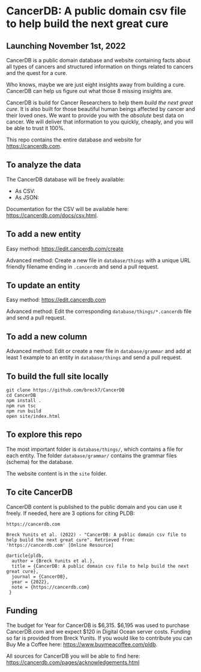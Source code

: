 # CancerDB: A public domain csv file to help build the next great cure

## Launching November 1st, 2022

CancerDB is a public domain database and website containing facts about all types of cancers and structured information on things related to cancers and the quest for a cure.

Who knows, maybe we are just eight insights away from building a cure. CancerDB can help us figure out what those 8 missing insights are.

CancerDB is build for Cancer Researchers to help them _build the next great cure_. It is also built for those beautiful human beings affected by cancer and their loved ones. We want to provide you with the _absolute_ best data on cancer. We will deliver that information to you quickly, cheaply, and you will be able to trust it 100%.

This repo contains the entire database and website for https://cancerdb.com.

## To analyze the data

The CancerDB database will be freely available:

- As CSV:
- As JSON:

Documentation for the CSV will be available here: https://cancerdb.com/docs/csv.html.

## To add a new entity

Easy method: https://edit.cancerdb.com/create

Advanced method: Create a new file in `database/things` with a unique URL friendly filename ending in `.cancerdb` and send a pull request.

## To update an entity

Easy method: https://edit.cancerdb.com

Advanced method: Edit the corresponding `database/things/*.cancerdb` file and send a pull request.

## To add a new column

Advanced method: Edit or create a new file in `database/grammar` and add at least 1 example to an entity in `database/things` and send a pull request.

## To build the full site locally

```
git clone https://github.com/breck7/CancerDB
cd CancerDB
npm install .
npm run tsc
npm run build
open site/index.html
```

## To explore this repo

The most important folder is `database/things/`, which contains a file for each entity. The folder `database/grammar/` contains the grammar files (schema) for the database.

The website content is in the `site` folder.

## To cite CancerDB

CancerDB content is published to the public domain and you can use it freely. If needed, here are 3 options for citing PLDB:

```
https://cancerdb.com
```

```
Breck Yunits et al. (2022) - "CancerDB: A public domain csv file to help build the next great cure". Retrieved from: 'https://cancerdb.com' [Online Resource]
```

```
@article{pldb,
  author = {Breck Yunits et al.},
  title = {CancerDB: A public domain csv file to help build the next great cure},
  journal = {CancerDB},
  year = {2022},
  note = {https://cancerdb.com}
 }
```

## Funding

The budget for Year for CancerDB is $6,315. $6,195 was used to purchase CancerDB.com and we expect $120 in Digital Ocean server costs. Funding so far is provided from Breck Yunits. If you would like to contribute you can Buy Me a Coffee here: https://www.buymeacoffee.com/pldb.

All sources for CancerDB you will be able to find here: https://cancerdb.com/pages/acknowledgements.html
